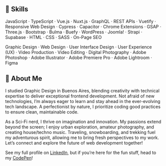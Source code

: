 <h2>🔹 Skills</h2>
<p>
JavaScript · TypeScript · Vue.js · Nuxt.js · GraphQL · REST APIs · Vuetify · Responsive Web Design · Cypress · Capacitor · Chrome Extensions · GSAP · Three.js · Bootstrap · Bulma · Buefy · WordPress · Joomla! · Strapi · Supabase · HTML · CSS · SASS · On-Page SEO 
</p>
<p>
Graphic Design · Web Design · User Interface Design · User Experience (UX) · Video Production · Video Editing · Digital Photography · Adobe Photoshop · Adobe Illustrator · Adobe Premiere Pro · Adobe Lightroom · Figma
</p>
<h2>🔹 About Me</h2>
<p>
I studied Graphic Design in Buenos Aires, blending creativity with technical expertise to deliver exceptional frontend development. Not afraid of new technologies, I’m always eager to learn and stay ahead in the ever-evolving tech landscape. A perfectionist by nature, I prioritize coding good practices to ensure clean, maintainable code.  
</p>
<p>
As a Sci-Fi nerd, I thrive on imagination and innovation. My passions extend beyond the screen; I enjoy urban exploration, amateur photography, and creating house/techno music. Traveling, snowboarding, and trekking fuel my adventurous spirit, allowing me to bring fresh perspectives to my work. Let’s connect and explore the future of web development together!  
</p>
<p>
  See my full profile on <a href="https://www.linkedin.com/in/damianothar/">LinkedIn</a>, but if you’re here for the fun stuff, head to my <a href="https://codepen.io/damianothar">CodePen</a>!
</p>
